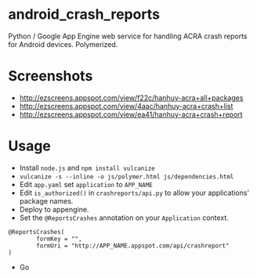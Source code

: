 android_crash_reports
=====================

Python / Google App Engine web service for handling ACRA crash reports
for Android devices. Polymerized.

Screenshots
===========

* http://ezscreens.appspot.com/view/f22c/hanhuy-acra+all+packages
* http://ezscreens.appspot.com/view/4aac/hanhuy-acra+crash+list
* http://ezscreens.appspot.com/view/ea41/hanhuy-acra+crash+report

Usage
=====

* Install `node.js` and `npm install vulcanize`
* `vulcanize -s --inline -o js/polymer.html js/dependencies.html`
* Edit `app.yaml` set `application` to `APP_NAME`
* Edit `is_authorized()` in `crashreports/api.py` to allow your applications'
  package names.
* Deploy to appengine.
* Set the `@ReportsCrashes` annotation on your `Application` context.
```
@ReportsCrashes(
        formKey = "",
        formUri = "http://APP_NAME.appspot.com/api/crashreport"
)
```
* Go
